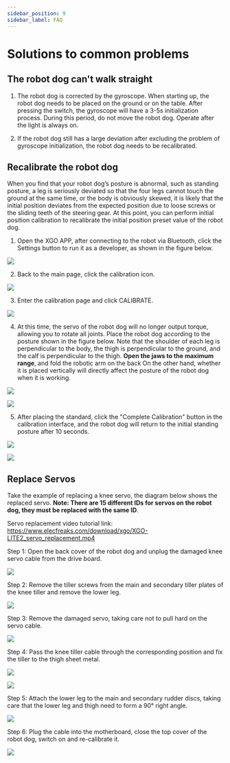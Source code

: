 ```yaml
---
sidebar_position: 9
sidebar_label: FAQ
---
```


# Solutions to common problems

## The robot dog can't walk straight

1. The robot dog is corrected by the gyroscope. When starting up, the robot dog needs to be placed on the ground or on the table. After pressing the switch, the gyroscope will have a 3-5s initialization process. During this period, do not move the robot dog. Operate after the light is always on.

2. If the robot dog still has a large deviation after excluding the problem of gyroscope initialization, the robot dog needs to be recalibrated.

## Recalibrate the robot dog

When you find that your robot dog’s posture is abnormal, such as standing posture, a leg is seriously deviated so that the four legs cannot touch the ground at the same time, or the body is obviously skewed, it is likely that the initial position deviates from the expected position due to loose screws or the sliding teeth of the steering gear. At this point, you can perform initial position calibration to recalibrate the initial position preset value of the robot dog.

1. Open the XGO APP, after connecting to the robot via Bluetooth, click the Settings button to run it as a developer, as shown in the figure below.

![](./images/microbit-xgo-lite2-faq-07.png)

2. Back to the main page, click the calibration icon.

![](./images/microbit-xgo-lite2-faq-04.png)

3. Enter the calibration page and click CALIBRATE.

![](./images/microbit-xgo-lite2-faq-05.png)

4. At this time, the servo of the robot dog will no longer output torque, allowing you to rotate all joints. Place the robot dog according to the posture shown in the figure below. Note that the shoulder of each leg is perpendicular to the body, the thigh is perpendicular to the ground, and the calf is perpendicular to the thigh. **Open the jaws to the maximum range**, and fold the robotic arm on the back On the other hand, whether it is placed vertically will directly affect the posture of the robot dog when it is working.

![](./images/microbit-xgo-lite2-faq-01.png)

![](./images/microbit-xgo-lite2-faq-02.png)

5. After placing the standard, click the "Complete Calibration" button in the calibration interface, and the robot dog will return to the initial standing posture after 10 seconds.

![](./images/microbit-xgo-lite2-faq-06.png)

![](./images/microbit-xgo-lite2-faq-03.png)

## Replace Servos

Take the example of replacing a knee servo, the diagram below shows the replaced servo. **Note: There are 15 different IDs for servos on the robot dog, they must be replaced with the same ID**.

Servo replacement video tutorial link: https://www.elecfreaks.com/download/xgo/XGO-LITE2_servo_replacement.mp4

Step 1: Open the back cover of the robot dog and unplug the damaged knee servo cable from the drive board.

![](./images/microbit-xgo-lite2-faq-08.png)



Step 2: Remove the tiller screws from the main and secondary tiller plates of the knee tiller and remove the lower leg.

![](./images/microbit-xgo-lite2-faq-09.png)



Step 3: Remove the damaged servo, taking care not to pull hard on the servo cable.

![](./images/microbit-xgo-lite2-faq-10.png)

Step 4: Pass the knee tiller cable through the corresponding position and fix the tiller to the thigh sheet metal.

![](./images/microbit-xgo-lite2-faq-11.png)



![](./images/microbit-xgo-lite2-faq-12.png)


Step 5: Attach the lower leg to the main and secondary rudder discs, taking care that the lower leg and thigh need to form a 90° right angle.

![](./images/microbit-xgo-lite2-faq-13.png)


Step 6: Plug the cable into the motherboard, close the top cover of the robot dog, switch on and re-calibrate it.

![](./images/microbit-xgo-lite2-faq-14.png)

